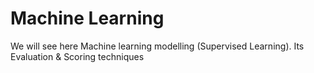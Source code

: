 # Machine Learning

We will see here Machine learning modelling (Supervised Learning).
Its Evaluation & Scoring techniques
